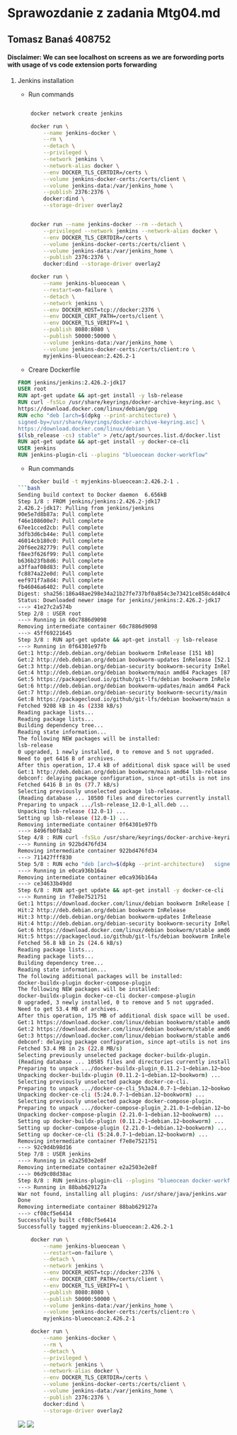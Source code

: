 # Sprawozdanie z zadania Mtg04.md
## Tomasz Banaś 408752

#### Disclaimer: We can see localhost on screens as we are forwording ports with usage of vs code extension ports forwarding

1) Jenkins installation

    * Run commands
    ```bash

        docker network create jenkins

        docker run \
            --name jenkins-docker \
            --rm \
            --detach \
            --privileged \
            --network jenkins \
            --network-alias docker \
            --env DOCKER_TLS_CERTDIR=/certs \
            --volume jenkins-docker-certs:/certs/client \
            --volume jenkins-data:/var/jenkins_home \
            --publish 2376:2376 \
            docker:dind \
            --storage-driver overlay2


        docker run --name jenkins-docker --rm --detach \
            --privileged --network jenkins --network-alias docker \
            --env DOCKER_TLS_CERTDIR=/certs \
            --volume jenkins-docker-certs:/certs/client \
            --volume jenkins-data:/var/jenkins_home \
            --publish 2376:2376 \
            docker:dind --storage-driver overlay2

        docker run \
            --name jenkins-blueocean \
            --restart=on-failure \
            --detach \
            --network jenkins \
            --env DOCKER_HOST=tcp://docker:2376 \
            --env DOCKER_CERT_PATH=/certs/client \
            --env DOCKER_TLS_VERIFY=1 \
            --publish 8080:8080 \
            --publish 50000:50000 \
            --volume jenkins-data:/var/jenkins_home \
            --volume jenkins-docker-certs:/certs/client:ro \
            myjenkins-blueocean:2.426.2-1
    ```

    * Creare Dockerfile

    ```dockerfile
    FROM jenkins/jenkins:2.426.2-jdk17
    USER root
    RUN apt-get update && apt-get install -y lsb-release
    RUN curl -fsSLo /usr/share/keyrings/docker-archive-keyring.asc \
    https://download.docker.com/linux/debian/gpg
    RUN echo "deb [arch=$(dpkg --print-architecture) \
    signed-by=/usr/share/keyrings/docker-archive-keyring.asc] \
    https://download.docker.com/linux/debian \
    $(lsb_release -cs) stable" > /etc/apt/sources.list.d/docker.list
    RUN apt-get update && apt-get install -y docker-ce-cli
    USER jenkins
    RUN jenkins-plugin-cli --plugins "blueocean docker-workflow"
    ```

    * Run commands
    ```bash
        docker build -t myjenkins-blueocean:2.426.2-1 .
    ```bash
    Sending build context to Docker daemon  6.656kB
    Step 1/8 : FROM jenkins/jenkins:2.426.2-jdk17
    2.426.2-jdk17: Pulling from jenkins/jenkins
    90e5e7d8b87a: Pull complete 
    f46e108600e7: Pull complete 
    67ee1cced2cb: Pull complete 
    3dfb3d6cb44e: Pull complete 
    46014cb180c0: Pull complete 
    20f6ee282779: Pull complete 
    f8ee3f626f99: Pull complete 
    b636b23fb8d6: Pull complete 
    a3ffaaf08d83: Pull complete 
    fc8874a22e0d: Pull complete 
    eef971f7a8d4: Pull complete 
    fb46046a6402: Pull complete 
    Digest: sha256:186a48ae298e34a21b27fe737bf0a854c3e73421ce858c4d40c403802589e23f
    Status: Downloaded newer image for jenkins/jenkins:2.426.2-jdk17
    ---> 41e27c2a574b
    Step 2/8 : USER root
    ---> Running in 60c7886d9098
    Removing intermediate container 60c7886d9098
    ---> 45ff69221645
    Step 3/8 : RUN apt-get update && apt-get install -y lsb-release
    ---> Running in 0f64301e97fb
    Get:1 http://deb.debian.org/debian bookworm InRelease [151 kB]
    Get:2 http://deb.debian.org/debian bookworm-updates InRelease [52.1 kB]
    Get:3 http://deb.debian.org/debian-security bookworm-security InRelease [48.0 kB]
    Get:4 http://deb.debian.org/debian bookworm/main amd64 Packages [8787 kB]
    Get:5 https://packagecloud.io/github/git-lfs/debian bookworm InRelease [28.0 kB]
    Get:6 http://deb.debian.org/debian bookworm-updates/main amd64 Packages [11.3 kB]
    Get:7 http://deb.debian.org/debian-security bookworm-security/main amd64 Packages [128 kB]
    Get:8 https://packagecloud.io/github/git-lfs/debian bookworm/main amd64 Packages [2282 B]
    Fetched 9208 kB in 4s (2338 kB/s)
    Reading package lists...
    Reading package lists...
    Building dependency tree...
    Reading state information...
    The following NEW packages will be installed:
    lsb-release
    0 upgraded, 1 newly installed, 0 to remove and 5 not upgraded.
    Need to get 6416 B of archives.
    After this operation, 17.4 kB of additional disk space will be used.
    Get:1 http://deb.debian.org/debian bookworm/main amd64 lsb-release all 12.0-1 [6416 B]
    debconf: delaying package configuration, since apt-utils is not installed
    Fetched 6416 B in 0s (77.7 kB/s)
    Selecting previously unselected package lsb-release.
    (Reading database ... 10580 files and directories currently installed.)
    Preparing to unpack .../lsb-release_12.0-1_all.deb ...
    Unpacking lsb-release (12.0-1) ...
    Setting up lsb-release (12.0-1) ...
    Removing intermediate container 0f64301e97fb
    ---> 8496fb0f8ab2
    Step 4/8 : RUN curl -fsSLo /usr/share/keyrings/docker-archive-keyring.asc   https://download.docker.com/linux/debian/gpg
    ---> Running in 922bd476fd34
    Removing intermediate container 922bd476fd34
    ---> 711427fff830
    Step 5/8 : RUN echo "deb [arch=$(dpkg --print-architecture)   signed-by=/usr/share/keyrings/docker-archive-keyring.asc]   https://download.docker.com/linux/debian   $(lsb_release -cs) stable" > /etc/apt/sources.list.d/docker.list
    ---> Running in e0ca936b164a
    Removing intermediate container e0ca936b164a
    ---> ce34633b49dd
    Step 6/8 : RUN apt-get update && apt-get install -y docker-ce-cli
    ---> Running in f7e8e7521751
    Get:1 https://download.docker.com/linux/debian bookworm InRelease [43.3 kB]
    Hit:2 http://deb.debian.org/debian bookworm InRelease
    Hit:3 http://deb.debian.org/debian bookworm-updates InRelease
    Hit:4 http://deb.debian.org/debian-security bookworm-security InRelease
    Get:6 https://download.docker.com/linux/debian bookworm/stable amd64 Packages [13.5 kB]
    Hit:5 https://packagecloud.io/github/git-lfs/debian bookworm InRelease
    Fetched 56.8 kB in 2s (24.6 kB/s)
    Reading package lists...
    Reading package lists...
    Building dependency tree...
    Reading state information...
    The following additional packages will be installed:
    docker-buildx-plugin docker-compose-plugin
    The following NEW packages will be installed:
    docker-buildx-plugin docker-ce-cli docker-compose-plugin
    0 upgraded, 3 newly installed, 0 to remove and 5 not upgraded.
    Need to get 53.4 MB of archives.
    After this operation, 175 MB of additional disk space will be used.
    Get:1 https://download.docker.com/linux/debian bookworm/stable amd64 docker-buildx-plugin amd64 0.11.2-1~debian.12~bookworm [28.2 MB]
    Get:2 https://download.docker.com/linux/debian bookworm/stable amd64 docker-ce-cli amd64 5:24.0.7-1~debian.12~bookworm [13.3 MB]
    Get:3 https://download.docker.com/linux/debian bookworm/stable amd64 docker-compose-plugin amd64 2.21.0-1~debian.12~bookworm [11.9 MB]
    debconf: delaying package configuration, since apt-utils is not installed
    Fetched 53.4 MB in 2s (22.8 MB/s)
    Selecting previously unselected package docker-buildx-plugin.
    (Reading database ... 10585 files and directories currently installed.)
    Preparing to unpack .../docker-buildx-plugin_0.11.2-1~debian.12~bookworm_amd64.deb ...
    Unpacking docker-buildx-plugin (0.11.2-1~debian.12~bookworm) ...
    Selecting previously unselected package docker-ce-cli.
    Preparing to unpack .../docker-ce-cli_5%3a24.0.7-1~debian.12~bookworm_amd64.deb ...
    Unpacking docker-ce-cli (5:24.0.7-1~debian.12~bookworm) ...
    Selecting previously unselected package docker-compose-plugin.
    Preparing to unpack .../docker-compose-plugin_2.21.0-1~debian.12~bookworm_amd64.deb ...
    Unpacking docker-compose-plugin (2.21.0-1~debian.12~bookworm) ...
    Setting up docker-buildx-plugin (0.11.2-1~debian.12~bookworm) ...
    Setting up docker-compose-plugin (2.21.0-1~debian.12~bookworm) ...
    Setting up docker-ce-cli (5:24.0.7-1~debian.12~bookworm) ...
    Removing intermediate container f7e8e7521751
    ---> 92c9d4b98d16
    Step 7/8 : USER jenkins
    ---> Running in e2a2503e2e8f
    Removing intermediate container e2a2503e2e8f
    ---> 06d9c08d38ac
    Step 8/8 : RUN jenkins-plugin-cli --plugins "blueocean docker-workflow"
    ---> Running in 88bab629127a
    War not found, installing all plugins: /usr/share/java/jenkins.war
    Done
    Removing intermediate container 88bab629127a
    ---> cf08cf5e6414
    Successfully built cf08cf5e6414
    Successfully tagged myjenkins-blueocean:2.426.2-1
    ```
    ```bash
        docker run \
            --name jenkins-blueocean \
            --restart=on-failure \
            --detach \
            --network jenkins \
            --env DOCKER_HOST=tcp://docker:2376 \
            --env DOCKER_CERT_PATH=/certs/client \
            --env DOCKER_TLS_VERIFY=1 \
            --publish 8080:8080 \
            --publish 50000:50000 \
            --volume jenkins-data:/var/jenkins_home \
            --volume jenkins-docker-certs:/certs/client:ro \
            myjenkins-blueocean:2.426.2-1
    ```

    ```bash
        docker run \
            --name jenkins-docker \
            --rm \
            --detach \
            --privileged \
            --network jenkins \
            --network-alias docker \
            --env DOCKER_TLS_CERTDIR=/certs \
            --volume jenkins-docker-certs:/certs/client \
            --volume jenkins-data:/var/jenkins_home \
            --publish 2376:2376 \
            docker:dind \
            --storage-driver overlay2
    ```


    ![](images/jenkins_docker.png)
    ![](images/jenkins_running.png)